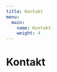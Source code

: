 ```yaml
---
title: Kontakt
menu:
  main:
    name: Kontakt
    weight: 4
---
```


# Kontakt

<script src="/js/arrow-script.js"></script>
